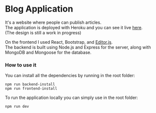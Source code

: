 # Blog Application

It's a website where people can publish articles.         
The application is deployed with Heroku and you can see it live [here](https://zefiro.herokuapp.com/).     
(The design is still a work in progress)

On the frontend I used React, Bootstrap, and [Editor.js](https://editorjs.io/).            
The backend is built using Node.js and Express for the server, along with MongoDB and Mongoose for the database.

### How to use it
You can install all the dependencies by running in the root folder:

```
npm run backend-install
npm run frontend-install
```

To run the application locally you can simply use in the root folder:
```
npm run dev
``` 
